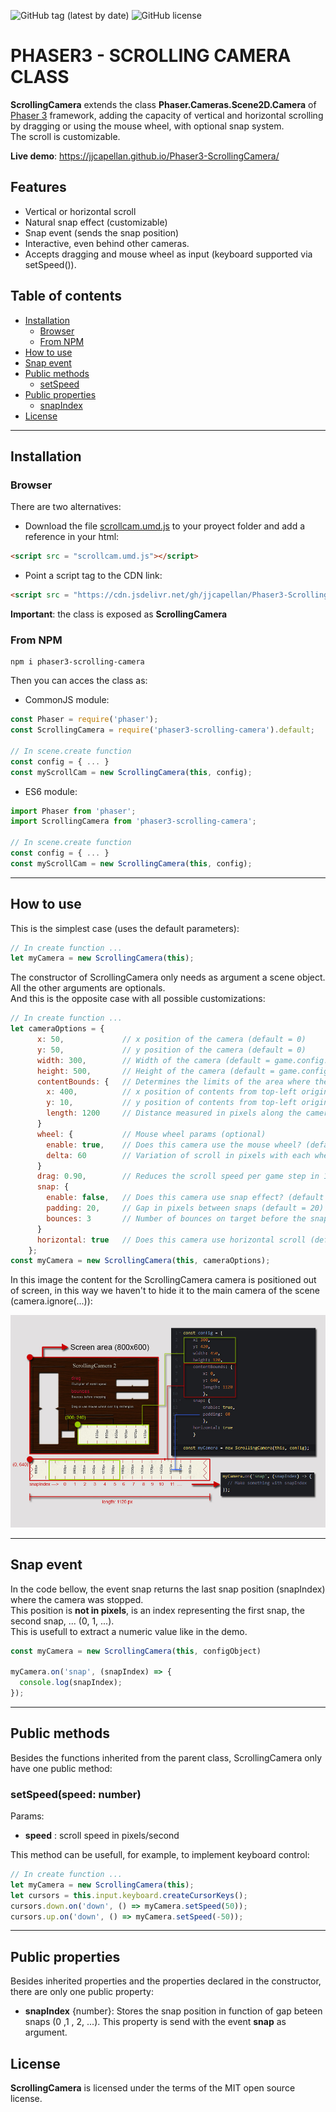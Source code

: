 ![GitHub tag (latest by date)](https://img.shields.io/github/tag-date/jjcapellan/Phaser3-ScrollingCamera.svg)
![GitHub license](https://img.shields.io/github/license/jjcapellan/Phaser3-ScrollingCamera.svg)
# PHASER3 - SCROLLING CAMERA CLASS
**ScrollingCamera** extends the class **Phaser.Cameras.Scene2D.Camera** of [Phaser 3](https://phaser.io/) framework, adding the capacity of vertical and horizontal scrolling by dragging or using the mouse wheel, with optional snap system.  
The scroll is customizable.  

**Live demo**: https://jjcapellan.github.io/Phaser3-ScrollingCamera/  

## Features
* Vertical or horizontal scroll
* Natural snap effect (customizable)
* Snap event (sends the snap position)
* Interactive, even behind other cameras.
* Accepts dragging and mouse wheel as input (keyboard supported via setSpeed()).

## Table of contents
* [Installation](#installation)
  * [Browser](#browser)
  * [From NPM](#from-npm)
* [How to use](#how-to-use)
* [Snap event](#snap-event)
* [Public methods](#public-methods)
  * [setSpeed](#setspeed)
* [Public properties](#public-properties)
  * [snapIndex](#snapindex)
* [License](#license)
---

## Installation
### Browser
There are two alternatives:
* Download the file [scrollcam.umd.js](https://cdn.jsdelivr.net/gh/jjcapellan/Phaser3-ScrollingCamera@2.0.2/dist/scrollcam.umd.js) to your proyect folder and add a reference in your html:
```html
<script src = "scrollcam.umd.js"></script>
```  
* Point a script tag to the CDN link:
```html
<script src = "https://cdn.jsdelivr.net/gh/jjcapellan/Phaser3-ScrollingCamera@2.0.2/dist/scrollcam.umd.js"></script>
```  
**Important**: the class is exposed as **ScrollingCamera**
### From NPM
```
npm i phaser3-scrolling-camera
```
Then you can acces the class as:
* CommonJS module:
```javascript
const Phaser = require('phaser');
const ScrollingCamera = require('phaser3-scrolling-camera').default;

// In scene.create function
const config = { ... }
const myScrollCam = new ScrollingCamera(this, config);
```
* ES6 module:
```javascript
import Phaser from 'phaser';
import ScrollingCamera from 'phaser3-scrolling-camera';

// In scene.create function
const config = { ... }
const myScrollCam = new ScrollingCamera(this, config);
```
---
## How to use
This is the simplest case (uses the default parameters):
```javascript
// In create function ...
let myCamera = new ScrollingCamera(this);
```
The constructor of ScrollingCamera only needs as argument a scene object. All the other arguments are optionals.  
And this is the opposite case with all possible customizations:
```javascript
// In create function ...
let cameraOptions = {
      x: 50,             // x position of the camera (default = 0)
      y: 50,             // y position of the camera (default = 0)
      width: 300,        // Width of the camera (default = game.config.width)
      height: 500,       // Height of the camera (default = game.config.height)
      contentBounds: {   // Determines the limits of the area where the camera is looking. (optional)
        x: 400,          // x position of contents from top-left origin (default = cameraOptions.x)
        y: 10,           // y position of contents from top-left origin (default = cameraOptions.y)
        length: 1200     // Distance measured in pixels along the camera main axis
      }
      wheel: {           // Mouse wheel params (optional)
        enable: true,    // Does this camera use the mouse wheel? (default = false)
        delta: 60        // Variation of scroll in pixels with each wheel change (default = 55)
      }
      drag: 0.90,        // Reduces the scroll speed per game step in 10%. (default = 0.95)      
      snap: {
        enable: false,   // Does this camera use snap effect? (default = false)
        padding: 20,     // Gap in pixels between snaps (default = 20)
        bounces: 3       // Number of bounces on target before the snap (default = 3)
      }
      horizontal: true   // Does this camera use horizontal scroll (default = false)
    };
const myCamera = new ScrollingCamera(this, cameraOptions);
```
In this image the content for the ScrollingCamera camera is positioned out of screen, in this way we haven't to hide it to the main camera of the scene (camera.ignore(...)):  

<p align="center">
<img alt="ScrollingCamera example" src="./imgs/scrollcam-example.jpg"/>
</p>

---
## Snap event
In the code bellow, the event snap returns the last snap position (snapIndex) where the camera was stopped.  
This position is **not in pixels**, is an index representing the first snap, the second snap, ... (0, 1, ...).  
This is usefull to extract a numeric value like in the demo.
```javascript
const myCamera = new ScrollingCamera(this, configObject)

myCamera.on('snap', (snapIndex) => {
  console.log(snapIndex);
});
```
---
## Public methods
Besides the functions inherited from the parent class, ScrollingCamera only have one public method:
### <a id="setspeed"></a>setSpeed(speed: number)
Params:
* **speed** : scroll speed in pixels/second   

This method can be usefull, for example, to implement keyboard control:
```javascript
// In create function ...
let myCamera = new ScrollingCamera(this);
let cursors = this.input.keyboard.createCursorKeys();
cursors.down.on('down', () => myCamera.setSpeed(50));
cursors.up.on('down', () => myCamera.setSpeed(-50));
```
---
## Public properties
Besides inherited properties and the properties declared in the constructor, there are only one public property:
* **snapIndex** {number}: Stores the snap position in function of gap beteen snaps (0 ,1 , 2, ...). This property is send with the event **snap** as argument.
## License
**ScrollingCamera** is licensed under the terms of the MIT open source license.

